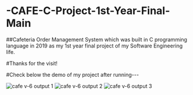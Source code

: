 # -CAFE-C-Project-1st-Year-Final-Main
##Cafeteria Order Management System which was built in C programming language in 2019 as my 1st year final project of my Software Engineering life.

#Thanks for the visit!

#Check below the demo of my project after running---

![cafe v-6 output 1](https://user-images.githubusercontent.com/57108914/189487023-a0db0e1e-e0d9-4b13-ad00-034d087d4618.png)
![cafe v-6 output 2](https://user-images.githubusercontent.com/57108914/189487024-94cab6d7-4383-4ba5-a3c7-b83bfa317b0d.png)
![cafe v-6 output 3](https://user-images.githubusercontent.com/57108914/189487028-68465af5-7071-4c00-883d-5bddf8e2b664.png)
